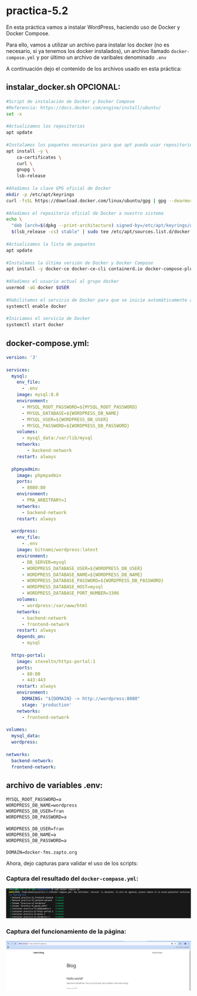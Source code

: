 # practica-5.2
En esta práctica vamos a instalar WordPress, haciendo uso de Docker y Docker Compose.

Para ello, vamos a utilizar un archivo para instalar los docker (no es necesario, si ya tenemos los docker instalados), un archivo llamado `docker-compose.yml` y por último un archivo de varibales denominado `.env`

A continuación dejo el contenido de los archivos usado en esta práctica:

## instalar_docker.sh OPCIONAL:
```bash
#Script de instalación de Docker y Docker Compose
#Referencia: https://docs.docker.com/engine/install/ubuntu/
set -x

#Actualizamos los repositorios
apt update

#Instalamos los paquetes necesarios para que apt pueda usar repositorios sobre HTTPS
apt install -y \
    ca-certificates \
    curl \
    gnupg \
    lsb-release

#Añadimos la clave GPG oficial de Docker
mkdir -p /etc/apt/keyrings
curl -fsSL https://download.docker.com/linux/ubuntu/gpg | gpg --dearmor -o /etc/apt/keyrings/docker.gpg

#Añadimos el repositorio oficial de Docker a nuestro sistema
echo \
  "deb [arch=$(dpkg --print-architecture) signed-by=/etc/apt/keyrings/docker.gpg] https://download.docker.com/linux/ubuntu \
  $(lsb_release -cs) stable" | sudo tee /etc/apt/sources.list.d/docker.list > /dev/null

#Actualizamos la lista de paquetes
apt update

#Instalamos la última versión de Docker y Docker Compose
apt install -y docker-ce docker-ce-cli containerd.io docker-compose-plugin

#Añadimos el usuario actual al grupo docker
usermod -aG docker $USER

#Habilitamos el servicio de Docker para que se inicie automáticamente al arrancar el sistema
systemctl enable docker

#Iniciamos el servicio de Docker
systemctl start docker
```

## docker-compose.yml:
```yml
version: '3'

services:
  mysql:
    env_file:
      - .env
    image: mysql:8.0
    environment:
      - MYSQL_ROOT_PASSWORD=${MYSQL_ROOT_PASSWORD}
      - MYSQL_DATABASE=${WORDPRESS_DB_NAME}
      - MYSQL_USER=${WORDPRESS_DB_USER}
      - MYSQL_PASSWORD=${WORDPRESS_DB_PASSWORD}
    volumes:
      - mysql_data:/var/lib/mysql
    networks:
        - backend-network
    restart: always

  phpmyadmin:
    image: phpmyadmin
    ports:
      - 8080:80
    environment: 
      - PMA_ARBITRARY=1
    networks:
      - backend-network
    restart: always

  wordpress:
    env_file:
      - .env
    image: bitnami/wordpress:latest
    environment:
      - DB_SERVER=mysql
      - WORDPRESS_DATABASE_USER=${WORDPRESS_DB_USER}
      - WORDPRESS_DATABASE_NAME=${WORDPRESS_DB_NAME}
      - WORDPRESS_DATABASE_PASSWORD=${WORDPRESS_DB_PASSWORD}
      - WORDPRESS_DATABASE_HOST=mysql
      - WORDPRESS_DATABASE_PORT_NUMBER=3306
    volumes:
      - wordpress:/var/www/html
    networks:
      - backend-network
      - frontend-network
    restart: always
    depends_on:
      - mysql

  https-portal:
    image: steveltn/https-portal:1
    ports:
      - 80:80
      - 443:443
    restart: always
    environment:
      DOMAINS: "${DOMAIN} -> http://wordpress:8080"
      stage: 'production'
    networks:
      - frontend-network

volumes: 
  mysql_data:
  wordpress:

networks:
  backend-network:
  frontend-network:
```

## archivo de variables .env:
```
MYSQL_ROOT_PASSWORD=a
WORDPRESS_DB_NAME=wordpress
WORDPRESS_DB_USER=fran
WORDPRESS_DB_PASSWORD=a

WORDPRESS_DB_USER=fran
WORDPRESS_DB_NAME=a
WORDPRESS_DB_PASSWORD=a

DOMAIN=docker-fms.zapto.org
```

Ahora, dejo capturas para validar el uso de los scripts:
### Captura del resultado del `docker-compase.yml`:
![](image/script.png)

### Captura del funcionamiento de la página:
![](image/pagina-ok.png)
